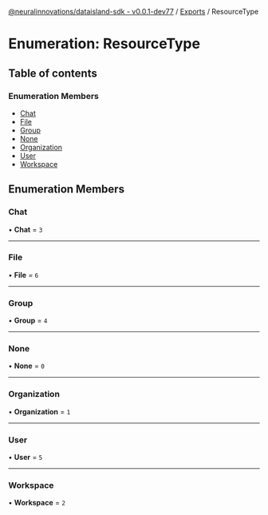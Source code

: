 [@neuralinnovations/dataisland-sdk - v0.0.1-dev77](../../README.md) / [Exports](../modules.md) / ResourceType

# Enumeration: ResourceType

## Table of contents

### Enumeration Members

- [Chat](ResourceType.md#chat)
- [File](ResourceType.md#file)
- [Group](ResourceType.md#group)
- [None](ResourceType.md#none)
- [Organization](ResourceType.md#organization)
- [User](ResourceType.md#user)
- [Workspace](ResourceType.md#workspace)

## Enumeration Members

### Chat

• **Chat** = ``3``

___

### File

• **File** = ``6``

___

### Group

• **Group** = ``4``

___

### None

• **None** = ``0``

___

### Organization

• **Organization** = ``1``

___

### User

• **User** = ``5``

___

### Workspace

• **Workspace** = ``2``
